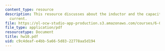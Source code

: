 ```yaml
---
content_type: resource
description: This resource discusses about the inductor and the capacitor and sinusoidal
  current.
file: https://ol-ocw-studio-app-production.s3.amazonaws.com/courses/6-002-circuits-and-electronics-spring-2007/c9c4deafe4bb5a665d8322778aa5d194_hw10.pdf
file_type: application/pdf
resourcetype: Document
title: hw10.pdf
uid: c9c4deaf-e4bb-5a66-5d83-22778aa5d194
---
```

